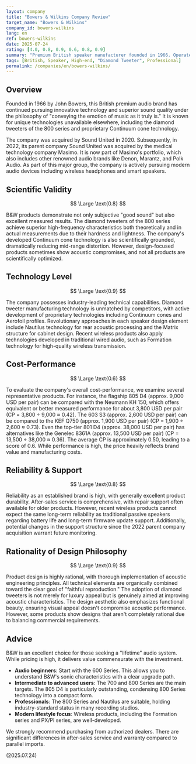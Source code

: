 ```yaml
---
layout: company
title: "Bowers & Wilkins Company Review"
target_name: "Bowers & Wilkins"
company_id: bowers-wilkins
lang: en
ref: bowers-wilkins
date: 2025-07-24
rating: [4.0, 0.8, 0.9, 0.6, 0.8, 0.9]
summary: "Premium British speaker manufacturer founded in 1966. Operates across professional applications from cinemas to recording studios, as well as high-end audiophile products. The diamond tweeters of the 800 series are an iconic industry symbol. Recently expanded into wireless headphones and smart speakers, maintaining its traditional audio brand status while adapting to modern lifestyle needs."
tags: [British, Speaker, High-end, "Diamond Tweeter", Professional]
permalink: /companies/en/bowers-wilkins/
---
```


## Overview

Founded in 1966 by John Bowers, this British premium audio brand has continued pursuing innovative technology and superior sound quality under the philosophy of "conveying the emotion of music as it truly is." It is known for unique technologies unavailable elsewhere, including the diamond tweeters of the 800 series and proprietary Continuum cone technology.

The company was acquired by Sound United in 2020. Subsequently, in 2022, its parent company Sound United was acquired by the medical technology company Masimo. It is now part of Masimo's portfolio, which also includes other renowned audio brands like Denon, Marantz, and Polk Audio. As part of this major group, the company is actively pursuing modern audio devices including wireless headphones and smart speakers.

## Scientific Validity

$$ \Large \text{0.8} $$

B&W products demonstrate not only subjective "good sound" but also excellent measured results. The diamond tweeters of the 800 series achieve superior high-frequency characteristics both theoretically and in actual measurements due to their hardness and lightness. The company's developed Continuum cone technology is also scientifically grounded, dramatically reducing mid-range distortion. However, design-focused products sometimes show acoustic compromises, and not all products are scientifically optimized.

## Technology Level

$$ \Large \text{0.9} $$

The company possesses industry-leading technical capabilities. Diamond tweeter manufacturing technology is unmatched by competitors, with active development of proprietary technologies including Continuum cones and Aerofoil profiles. Revolutionary approaches in each speaker design element include Nautilus technology for rear acoustic processing and the Matrix structure for cabinet design. Recent wireless products also apply technologies developed in traditional wired audio, such as Formation technology for high-quality wireless transmission.

## Cost-Performance

$$ \Large \text{0.6} $$

To evaluate the company's overall cost-performance, we examine several representative products. For instance, the flagship 805 D4 (approx. 9,000 USD per pair) can be compared with the Neumann KH 150, which offers equivalent or better measured performance for about 3,800 USD per pair (CP = 3,800 ÷ 9,000 ≈ 0.42). The 603 S3 (approx. 2,600 USD per pair) can be compared to the KEF Q750 (approx. 1,900 USD per pair) (CP = 1,900 ÷ 2,600 ≈ 0.73). Even the top-tier 801 D4 (approx. 38,000 USD per pair) has alternatives like the Genelec 8361A (approx. 13,500 USD per pair) (CP = 13,500 ÷ 38,000 ≈ 0.36). The average CP is approximately 0.50, leading to a score of 0.6. While performance is high, the price heavily reflects brand value and manufacturing costs.

## Reliability & Support

$$ \Large \text{0.8} $$

Reliability as an established brand is high, with generally excellent product durability. After-sales service is comprehensive, with repair support often available for older products. However, recent wireless products cannot expect the same long-term reliability as traditional passive speakers regarding battery life and long-term firmware update support. Additionally, potential changes in the support structure since the 2022 parent company acquisition warrant future monitoring.

## Rationality of Design Philosophy

$$ \Large \text{0.9} $$

Product design is highly rational, with thorough implementation of acoustic engineering principles. All technical elements are organically combined toward the clear goal of "faithful reproduction." The adoption of diamond tweeters is not merely for luxury appeal but is genuinely aimed at improving acoustic characteristics. The design aesthetic also emphasizes functional beauty, ensuring visual appeal doesn't compromise acoustic performance. However, some products show designs that aren't completely rational due to balancing commercial requirements.

## Advice

B&W is an excellent choice for those seeking a "lifetime" audio system. While pricing is high, it delivers value commensurate with the investment.

- **Audio beginners**: Start with the 600 Series. This allows you to understand B&W's sonic characteristics with a clear upgrade path.
- **Intermediate to advanced users**: The 700 and 800 Series are the main targets. The 805 D4 is particularly outstanding, condensing 800 Series technology into a compact form.
- **Professionals**: The 800 Series and Nautilus are suitable, holding industry-standard status in many recording studios.
- **Modern lifestyle focus**: Wireless products, including the Formation series and PX/PI series, are well-developed.

We strongly recommend purchasing from authorized dealers. There are significant differences in after-sales service and warranty compared to parallel imports.

(2025.07.24)